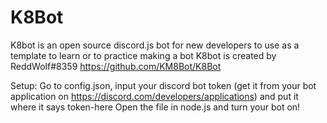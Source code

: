 # K8Bot
K8bot is an open source discord.js bot for new developers to use as a template to learn or to practice making a bot
K8bot is created by ReddWolf#8359
https://github.com/KM8Bot/K8Bot


Setup: Go to config.json, input your discord bot token (get it from your bot application on https://discord.com/developers/applications) and put it where it says token-here
Open the file in node.js and turn your bot on!
